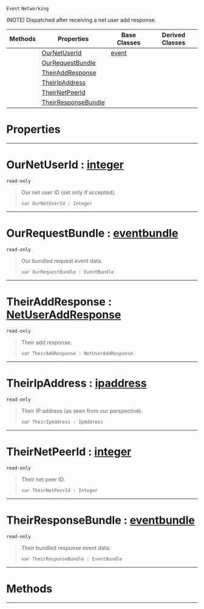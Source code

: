  `Event` `Networking`



(NOTE) Dispatched after receiving a net user add response.

|Methods|Properties|Base Classes|Derived Classes|
|---|---|---|---|
| |[ OurNetUserId](netpeerreceiveduseraddresponse.md#ournetuserid-zilch-engine)|[event](event.md)| |
| |[ OurRequestBundle](netpeerreceiveduseraddresponse.md#ourrequestbundle-zilch-en)| | |
| |[ TheirAddResponse](netpeerreceiveduseraddresponse.md#theiraddresponse-zilch-en)| | |
| |[ TheirIpAddress](netpeerreceiveduseraddresponse.md#theiripaddress-zilch-engi)| | |
| |[ TheirNetPeerId](netpeerreceiveduseraddresponse.md#theirnetpeerid-zilch-engi)| | |
| |[ TheirResponseBundle](netpeerreceiveduseraddresponse.md#theirresponsebundle-zero)| | |


 #  Properties


---  
 #  OurNetUserId : [integer](../nada_base_types/integer.md)

 `read-only`

> Our net user ID (set only if accepted).
> ```TS:Nada
> var OurNetUserId : Integer


---  
 #  OurRequestBundle : [eventbundle](eventbundle.md)

 `read-only`

> Our bundled request event data.
> ```TS:Nada
> var OurRequestBundle : EventBundle


---  
 #  TheirAddResponse : [NetUserAddResponse](../enum_reference.md#netuseraddresponse)

 `read-only`

> Their add response.
> ```TS:Nada
> var TheirAddResponse : NetUserAddResponse


---  
 #  TheirIpAddress : [ipaddress](ipaddress.md)

 `read-only`

> Their IP address (as seen from our perspective).
> ```TS:Nada
> var TheirIpAddress : IpAddress


---  
 #  TheirNetPeerId : [integer](../nada_base_types/integer.md)

 `read-only`

> Their net peer ID.
> ```TS:Nada
> var TheirNetPeerId : Integer


---  
 #  TheirResponseBundle : [eventbundle](eventbundle.md)

 `read-only`

> Their bundled response event data.
> ```TS:Nada
> var TheirResponseBundle : EventBundle


---  
 #  Methods


---  
 

 